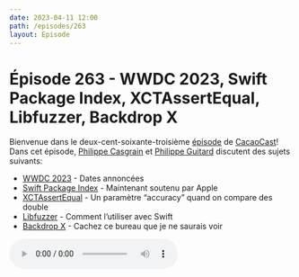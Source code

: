 ```yaml
---
date: 2023-04-11 12:00
path: /episodes/263
layout: Episode
---
```

# Épisode 263 - WWDC 2023, Swift Package Index, XCTAssertEqual, Libfuzzer, Backdrop X
<p>Bienvenue dans le deux-cent-soixante-troisi&egrave;me&nbsp;<a href="https://archive.org/download/cacaocast/cacaocast_263.mp3" title="CacaoCast Episode 263">épisode</a> de <a href="https://mastodon.world/@cacaocast" title="CacaoCast sur Mastodon.world">CacaoCast</a>! Dans cet épisode, <a href="https://mastodon.social/@philippec" title="Philippe Casgrain sur Mastodon.social">Philippe Casgrain</a> et <a href="https://mastodon.social/@philippeguitard" title="Philippe Guitard sur Mastodon.social">Philippe Guitard</a> discutent des sujets suivants:</p>
<ul>
<li><a href="https://developer.apple.com/wwdc23/" title="WWDC 2023">WWDC 2023</a> - Dates annoncées</li>
<li><a href="https://www.swift.org/blog/swift-package-index-developer-spotlight/" title="Swift Package Index">Swift Package Index</a> - Maintenant soutenu par Apple</li>
<li><a href="https://queer.party/@quephird/110148532706296152" title="XCTAssertEqual">XCTAssertEqual</a> - Un paramètre “accuracy” quand on compare des double</li>
<li><a href="https://mastodon.social/@schwa/110158654820377887" title="Libfuzzer">Libfuzzer</a> - Comment l’utiliser avec Swift</li>
<li><a href="https://apps.apple.com/us/app/backdrop-x/id6446458434?mt=12" title="Backdrop X">Backdrop X</a> - Cachez ce bureau que je ne saurais voir</li>
</ul>
<p><audio controls><source src="https://archive.org/download/cacaocast/cacaocast_263.mp3" type="audio/mpeg"><source src="https://archive.org/download/cacaocast/cacaocast_263.mp3" type="audio/mp4">Votre navigateur ne supporte pas l'élément audio / Your browser does not support the audio element.</audio></p>
